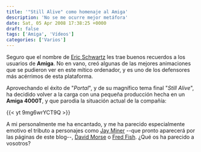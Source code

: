 ```yaml
---
title: '"Still Alive" como homenaje al Amiga'
description: 'No se me ocurre mejor metáfora'
date: Sat, 05 Apr 2008 17:38:25 +0000
draft: false
tags: ['Amiga', 'Vídeos']
categories: ['Varios']
---
```


Seguro que el nombre de [Eric Schwartz](https://en.wikipedia.org/wiki/Eric_W._Schwartz) les trae buenos recuerdos a los usuarios de **Amiga**. No en vano, creó algunas de las mejores animaciones que se pudieron ver en este mítico ordenador, y es uno de los defensores más acérrimos de esta plataforma.

Aprovechando el éxito de "_Portal_", y de su magnífico tema final "_Still Alive_", ha decidido volver a la carga con una pequeña producción hecha en un **Amiga 4000T**, y que parodia la situación actual de la compañía:

{{< yt 9mg6wrYCT9Q >}}

A mi personalmente me ha encantado, y me ha parecido especialmente emotivo el tributo a personajes como [Jay Miner](https://en.wikipedia.org/wiki/Jay_Miner) --que pronto aparecerá por las páginas de este blog--, [David Morse](https://www.rebol.com/cgi-bin/blog.r?view=0345) o [Fred Fish](https://en.wikipedia.org/wiki/Fred_Fish). ¿Qué os ha parecido a vosotros?
